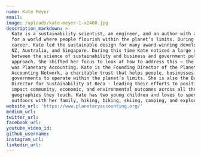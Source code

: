 ```yaml
---
name: Kate Meyer
email:
image: /uploads/kate-meyer-1-x2400.jpg
description_markdown: >-
  Kate is a sustainability scientist, an engineer, and an author with a vision
  for a world where people flourish within the planet’s limits. During her early
  career, Kate led the sustainable design for many award-winning developments in
  NZ, Australia, and Singapore. During this time Kate noticed a large gap
  between the science of sustainability and business and government policies and
  approach. She shifted her focus to look at how to address this – the result
  was Planetary Accounting. Kate is the Founding Director of the Planetary
  Accounting Network, a charitable trust that helps people, businesses, and
  governments to operate within the planet’s limits. She is also the Business
  Director for Sustainability at Beca - leading their efforts to positively
  impact community, economic, and environmental outcomes across all the
  geographies they touch. Kate has two young children and loves to spend time
  outdoors with her family, hiking, biking, skiing, camping, and exploring.
website_url: 'https://www.planetaryaccounting.org/'
medium_url:
twitter_url:
facebook_url:
youtube_video_id:
github_username:
instagram_url:
linkedin_url:
---
```

